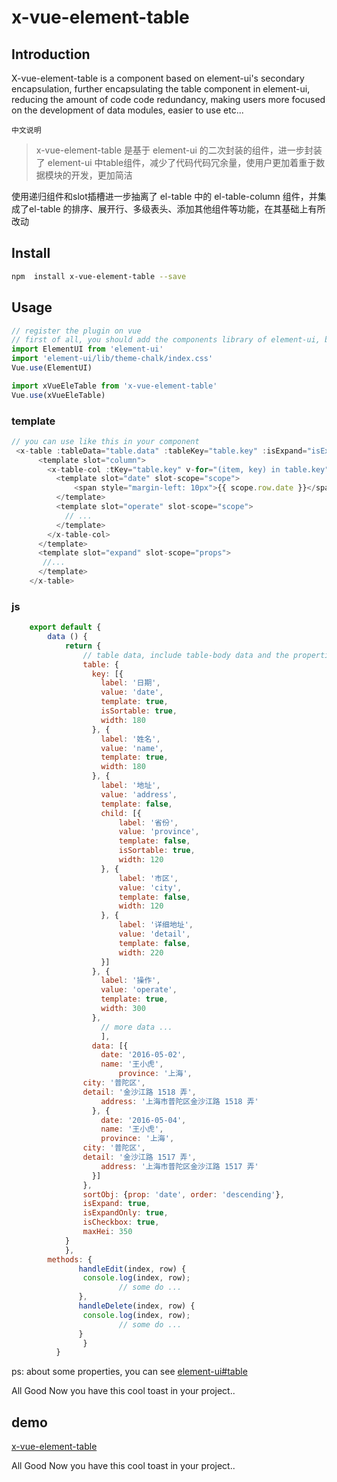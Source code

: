 # x-vue-element-table

## Introduction 
X-vue-element-table is a component based on element-ui's secondary encapsulation, further encapsulating the table component in element-ui, reducing the amount of code code redundancy, making users more focused on the development of data modules, easier to use etc...

`中文说明`
> x-vue-element-table 是基于 element-ui 的二次封装的组件，进一步封装了 element-ui 中table组件，减少了代码代码冗余量，使用户更加着重于数据模块的开发，更加简洁

使用递归组件和slot插槽进一步抽离了 el-table 中的 el-table-column 组件，并集成了el-table 的排序、展开行、多级表头、添加其他组件等功能，在其基础上有所改动

## Install
``` bash
npm  install x-vue-element-table --save
```

## Usage
``` js
// register the plugin on vue
// first of all, you should add the components library of element-ui, because of the plugin baseed on this library
import ElementUI from 'element-ui'
import 'element-ui/lib/theme-chalk/index.css'
Vue.use(ElementUI)

import xVueEleTable from 'x-vue-element-table'
Vue.use(xVueEleTable)
```
### template
``` js
// you can use like this in your component
 <x-table :tableData="table.data" :tableKey="table.key" :isExpand="isExpand" :isExpandOnly="isExpandOnly" :sortObj="sortObj" :isCheckbox="isCheckbox" :maxHeight="maxHei" ref="p_table">
      <template slot="column">
        <x-table-col :tKey="table.key" v-for="(item, key) in table.key" :item="item" :key="key">
          <template slot="date" slot-scope="scope">
              <span style="margin-left: 10px">{{ scope.row.date }}</span>
          </template>
          <template slot="operate" slot-scope="scope">
            // ...
          </template>
        </x-table-col>
      </template>
      <template slot="expand" slot-scope="props">
       //...
      </template>
    </x-table>
```

### js
``` js
	export default {
		data () {
			return {
                // table data, include table-body data and the properties of column
				table: {
		          key: [{
		          	label: '日期', 
		          	value: 'date', 
		          	template: true, 
		          	isSortable: true, 
		          	width: 180
		          }, {
		          	label: '姓名', 
		          	value: 'name', 
		          	template: true, 
		          	width: 180
		          }, {
		          	label: '地址',
		          	value: 'address', 
		          	template: false,
		          	child: [{
		          		label: '省份', 
		          		value: 'province', 
		          		template: false, 
		          		isSortable: true, 
		          		width: 120
		          	}, {
		          		label: '市区', 
		          		value: 'city', 
		          		template: false, 
		          		width: 120
		          	}, {
		          		label: '详细地址', 
		          		value: 'detail', 
		          		template: false, 
		          		width: 220
		          	}]
		          }, {
		          	label: '操作', 
		          	value: 'operate', 
		          	template: true,
		          	width: 300
		          },
                  	// more data ...
                  	],
		          data: [{
		            date: '2016-05-02',
		            name: '王小虎',
	            	    province: '上海',
			    city: '普陀区',
			    detail: '金沙江路 1518 弄',
		            address: '上海市普陀区金沙江路 1518 弄'
		          }, {
		            date: '2016-05-04',
		            name: '王小虎',
		            province: '上海',
			    city: '普陀区',
			    detail: '金沙江路 1517 弄',
		            address: '上海市普陀区金沙江路 1517 弄'
		          }]
		        },
		        sortObj: {prop: 'date', order: 'descending'},
		        isExpand: true,
		        isExpandOnly: true,
		        isCheckbox: true,
		        maxHei: 350
			}
		    },
		methods: {
	      	   handleEdit(index, row) {
	      		console.log(index, row);
                        // some do ...
	      	   },
	      	   handleDelete(index, row) {
	        	console.log(index, row);
                        // some do ...
	      	   }
    	        }
          }
```
ps: about some properties, you can see [element-ui#table](http://element-cn.eleme.io/#/zh-CN/component/table)

All Good Now you have this cool toast in your project..

## demo
[x-vue-element-table](https://github.com/136shine/vue-element/src/components/x-table/)


All Good Now you have this cool toast in your project..




